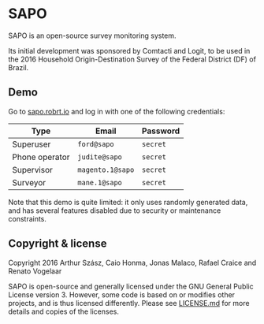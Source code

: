 # SAPO

SAPO is an open-source survey monitoring system.

Its initial development was sponsored by Comtacti and Logit, to be used in the 2016 Household Origin-Destination Survey of the Federal District (DF) of Brazil.


## Demo

Go to [sapo.robrt.io](https://sapo.robrt.io) and log in with one of the following credentials:

Type           | Email            | Password
---------------|------------------|----------
Superuser      | `ford@sapo`      | `secret`
Phone operator | `judite@sapo`    | `secret`
Supervisor     | `magento.1@sapo` | `secret`
Surveyor       | `mane.1@sapo`    | `secret`

Note that this demo is quite limited: it only uses randomly generated data, and has several features disabled due to security or maintenance constraints.


## Copyright & license

Copyright 2016 Arthur Szász, Caio Honma, Jonas Malaco, Rafael Craice and Renato
Vogelaar

SAPO is open-source and generally licensed under the GNU General Public License
version 3.  However, some code is based on or modifies other projects, and is
thus licensed differently.  Please see [LICENSE.md](LICENSE.md) for more
details and copies of the licenses.
